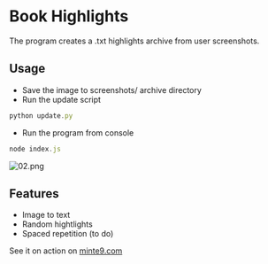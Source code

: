 # Book Highlights

The program creates a .txt highlights archive from user screenshots.

## Usage
- Save the image to screenshots/ archive directory
- Run the update script

~~~js
python update.py
~~~

- Run the program from console

~~~js
node index.js
~~~

![02.png](https://www.minte9.com/lib/images/github/book-highlights/highlight_02.png)

## Features
- Image to text
- Random hightlights
- Spaced repetition (to do)


See it on action on [minte9.com](https://www.minte9.com)
